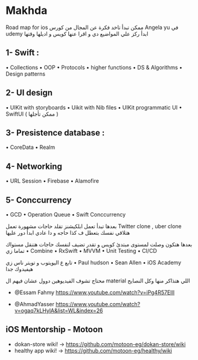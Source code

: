 # Makhda
Road map for ios 
ممكن تبدأ تاخد فكرة عن المجال من كورس Angela yu في udemy
ابدأ ركز علي المواضيع دي و اقرا عنها كويس و اديلها وقتها

## 1- Swift : 
•⁠  ⁠Collections
•⁠  ⁠OOP
•⁠  ⁠Protocols
•⁠  ⁠higher functions
•⁠  ⁠DS & Algorithms 
•⁠  ⁠Design patterns 

## 2- UI design
•⁠  ⁠UIKit with storyboards
•⁠  ⁠Uikit with Nib files
•⁠  ⁠UIKit programmatic UI
•⁠  ⁠SwiftUI ( ممكن تأجلها )

## 3- Presistence database :
•⁠  ⁠CoreData 
•⁠  ⁠Realm

## 4- Networking 
•⁠  ⁠URL Session
•⁠  ⁠Firebase 
•⁠  ⁠Alamofire

## 5- Conccurrency 
•⁠  ⁠GCD 
•⁠  ⁠Operation Queue 
•⁠  ⁠Swift Conccurrency

بعدها تبدأ تعمل ابلكيشنز تقلد حاجات مشهورة 
تعمل Twitter clone , uber clone
هتلاقي نفسك بتعطل ف كذا حاجه و دا عادي ابدأ دور عليها

بعدها هتكون وصلت لمستوى مبتدئ كويس و تقدر تضيف لنفسك حاجات هتنقل مستواك تماما زي
•⁠  ⁠Combine 
•⁠  ⁠RxSwift
•⁠  ⁠MVVM
•⁠  ⁠Unit Testing
•⁠  ⁠CI/CD

تابع ع اليويتوب و تويتر ناس زي 
•⁠  ⁠Paul hudson
•⁠  ⁠Sean Allen 
•⁠  ⁠iOS Academy
هيفيدوك جدا

محتاج تشوف الفيديوهين دوول عشان فيهم ال material اللي هتذاكر منها وكل النصايح

- @Essam Fahmy https://www.youtube.com/watch?v=iPg4R57EIlI

- @AhmadYasser https://www.youtube.com/watch?v=ogaq7kLHylA&list=WL&index=26

## iOS Mentorship - Motoon
-  dokan-store wiki! -> https://github.com/motoon-eg/dokan-store/wiki
-  healthy app wiki! -> https://github.com/motoon-eg/healthy/wiki
